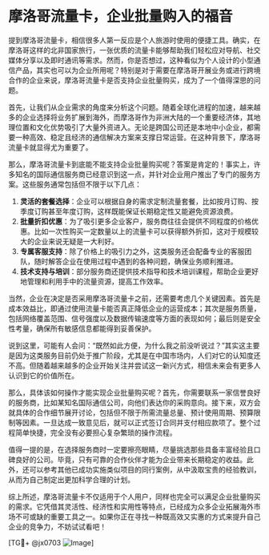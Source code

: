# 摩洛哥流量卡，企业批量购入的福音

提到摩洛哥流量卡，相信很多人第一反应是个人旅游时使用的便捷工具。确实，在摩洛哥这样的北非国家旅行，一张优质的流量卡能够帮助我们轻松应对导航、社交媒体分享以及即时通讯等需求。然而，你是否想过，这种看似为个人设计的小型通信产品，其实也可以为企业所用呢？特别是对于需要在摩洛哥开展业务或进行跨境合作的企业来说，摩洛哥流量卡是否支持企业批量购买，成为了一个值得深思的问题。

首先，让我们从企业需求的角度来分析这个问题。随着全球化进程的加速，越来越多的企业选择将业务扩展到海外，而摩洛哥作为非洲大陆的一个重要经济体，其地理位置和文化优势吸引了大量外资进入。无论是跨国公司还是本地中小企业，都需要一种高效、稳定且经济的通信解决方案来支撑日常运营。在这种背景下，摩洛哥流量卡就显得尤为重要了。

那么，摩洛哥流量卡到底能不能支持企业批量购买呢？答案是肯定的！事实上，许多知名的国际通信服务商已经意识到这一点，并针对企业用户推出了专门的服务方案。这些服务通常包括但不限于以下几点：

1. **灵活的套餐选择**：企业可以根据自身的需求定制流量套餐，比如按月订购、按季度订购甚至年度订购，这样既能保证长期稳定性又能避免资源浪费。
2. **批量折扣优惠**：为了吸引更多企业客户，服务商往往会提供不同程度的价格优惠。比如一次性购买一定数量以上的流量卡可以获得额外折扣，这对于规模较大的企业来说无疑是一大利好。
3. **专属客服支持**：除了价格上的吸引力之外，这类服务还会配备专业的客服团队，随时解答企业在使用过程中遇到的各种问题，确保业务顺利推进。
4. **技术支持与培训**：部分服务商还提供技术指导和技术培训课程，帮助企业更好地管理和利用手中的流量资源，提高工作效率。

当然，企业在决定是否采用摩洛哥流量卡之前，还需要考虑几个关键因素。首先是成本效益比，即通过使用流量卡能否真正降低企业的运营成本；其次是服务质量，包括网络覆盖范围、信号强度以及数据传输速度等方面的表现如何；最后则是安全性考量，确保所有敏感信息都能得到妥善保护。

说到这里，可能有人会问：“既然如此方便，为什么我之前没听说过？”其实这主要是因为这类服务目前仍处于推广阶段，尤其是在中国市场内，人们对它的认知度还不高。但随着越来越多的企业开始关注并尝试这一新兴方式，相信未来会有更多人认识到它的价值所在。

那么，具体该如何操作才能实现企业批量购买呢？首先，你需要联系一家信誉良好的服务商，比如某知名国际通信公司，向他们表达你的采购意向。接下来，双方会就具体的合作细节展开讨论，包括但不限于所需流量总量、预计使用周期、预算限制等因素。一旦达成一致意见后，就可以正式签订合同并支付相应款项了。整个过程简单快捷，完全没有必要担心复杂繁琐的操作流程。

值得一提的是，在选择服务商时一定要擦亮眼睛，尽量挑选那些具备丰富经验且口碑良好的公司。毕竟，只有可靠的合作伙伴才能为企业带来长期稳定的收益。此外，还可以参考其他已成功实施类似项目的同行案例，从中汲取宝贵的经验教训，从而为自己制定出更加科学合理的计划。

综上所述，摩洛哥流量卡不仅适用于个人用户，同样也完全可以满足企业批量购买的需求。它凭借其灵活性、经济性和实用性等特点，已经成为众多企业拓展海外市场不可或缺的重要工具之一。如果你正在寻找一种既高效又实惠的方式来提升自己企业的竞争力，不妨试试看吧！

[TG💪+ @jx0703 ![Image](https://github.com/user-attachments/assets/dbca1d08-cadb-493c-b0ec-ad6f7a83f270)]